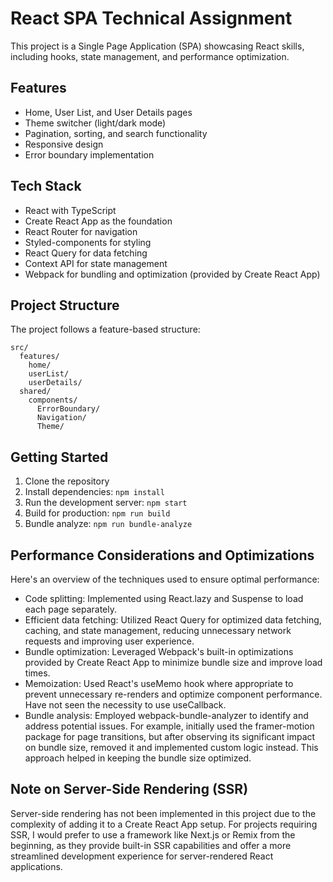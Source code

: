 # React SPA Technical Assignment

This project is a Single Page Application (SPA) showcasing React skills, including hooks, state management, and performance optimization.

## Features

- Home, User List, and User Details pages
- Theme switcher (light/dark mode)
- Pagination, sorting, and search functionality
- Responsive design
- Error boundary implementation

## Tech Stack

- React with TypeScript
- Create React App as the foundation
- React Router for navigation
- Styled-components for styling
- React Query for data fetching
- Context API for state management
- Webpack for bundling and optimization (provided by Create React App)

## Project Structure

The project follows a feature-based structure:

```
src/
  features/
    home/
    userList/
    userDetails/
  shared/
    components/
      ErrorBoundary/
      Navigation/
      Theme/
```

## Getting Started

1. Clone the repository
2. Install dependencies: `npm install`
3. Run the development server: `npm start`
4. Build for production: `npm run build`
4. Bundle analyze: `npm run bundle-analyze`

## Performance Considerations and Optimizations

Here's an overview of the techniques used to ensure optimal performance:

- Code splitting: Implemented using React.lazy and Suspense to load each page separately.
- Efficient data fetching: Utilized React Query for optimized data fetching, caching, and state management, reducing unnecessary network requests and improving user experience.
- Bundle optimization: Leveraged Webpack's built-in optimizations provided by Create React App to minimize bundle size and improve load times.
- Memoization: Used React's useMemo hook where appropriate to prevent unnecessary re-renders and optimize component performance. Have not seen the necessity to use useCallback.
- Bundle analysis: Employed webpack-bundle-analyzer to identify and address potential issues. For example, initially used the framer-motion package for page transitions, but after observing its significant impact on bundle size, removed it and implemented custom logic instead. This approach helped in keeping the bundle size optimized.

## Note on Server-Side Rendering (SSR)

Server-side rendering has not been implemented in this project due to the complexity of adding it to a Create React App setup. For projects requiring SSR, I would prefer to use a framework like Next.js or Remix from the beginning, as they provide built-in SSR capabilities and offer a more streamlined development experience for server-rendered React applications.